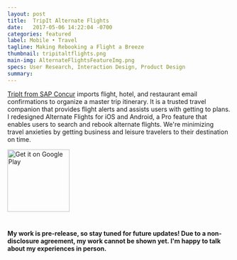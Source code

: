 ```yaml
---
layout: post
title:  TripIt Alternate Flights
date:   2017-05-06 14:22:04 -0700
categories: featured
label: Mobile • Travel
tagline: Making Rebooking a Flight a Breeze
thumbnail: tripitaltflights.png
main-img: AlternateFlightsFeatureImg.png
specs: User Research, Interaction Design, Product Design
summary: 
---
```

<section class="project-body">
<p>
<div class="post-summary">
	<a href="http://tripit.com" target="_blank">TripIt from SAP Concur</a> imports flight, hotel, and restaurant email confirmations to organize a master trip itinerary. It is a trusted travel companion that provides flight alerts and assists users with getting to plans. I redesigned Alternate Flights for iOS and Android, a Pro feature that enables users to search and rebook alternate flights. We're minimizing travel anxieties by getting business and leisure travelers to their destination on time.
</div>
</p>
</section>

<div class="img-section row">
	<div class="col-md-6 col-xs-12">
		<a href='https://play.google.com/store/apps/details?id=com.tripit&hl=en&pcampaignid=MKT-Other-global-all-co-prtnr-py-PartBadge-Mar2515-1' target="_blank"><img style="width:140px" alt='Get it on Google Play' src='https://play.google.com/intl/en_us/badges/images/generic/en_badge_web_generic.png'></a>
	</div>
	<div class="col-md-6 col-xs-12">
		<a href="https://itunes.apple.com/us/app/tripit-travel-organizer/id311035142?mt=8" style="display:inline-block;overflow:hidden;background:url(//linkmaker.itunes.apple.com/assets/shared/badges/en-us/appstore-lrg.svg) no-repeat;width:135px;height:40px;background-size:contain;" target="_blank"></a>
	</div>
</div>
<section class="project-body">
<b>My work is pre-release, so stay tuned for future updates! Due to a non-disclosure agreement, my work cannot be shown yet. I'm happy to talk about my experiences in person.</b>
</section>